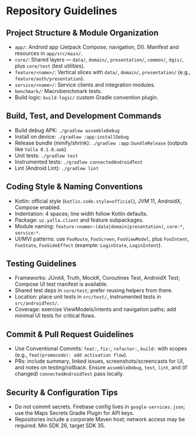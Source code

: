 # Repository Guidelines

## Project Structure & Module Organization
- `app/`: Android app (Jetpack Compose, navigation, DI). Manifest and resources in `app/src/main/`.
- `core/`: Shared layers — `data/`, `domain/`, `presentation/`, `common/`, `dgis/`, plus `core/test` (test utilities).
- `feature/<name>/`: Vertical slices with `data/`, `domain/`, `presentation/` (e.g., `feature/auth/presentation`).
- `service/<name>/`: Service clients and integration modules.
- `benchmark/`: Macrobenchmark tests.
- Build logic: `build-logic/` custom Gradle convention plugin.

## Build, Test, and Development Commands
- Build debug APK: `./gradlew assembleDebug`
- Install on device: `./gradlew :app:installDebug`
- Release bundle (minify/shrink): `./gradlew :app:bundleRelease` (outputs like `Yalla 0.1.0.aab`)
- Unit tests: `./gradlew test`
- Instrumented tests: `./gradlew connectedAndroidTest`
- Lint (Android Lint): `./gradlew lint`

## Coding Style & Naming Conventions
- Kotlin: official style (`kotlin.code.style=official`), JVM 11, AndroidX, Compose enabled.
- Indentation: 4 spaces; line width follow Kotlin defaults.
- Package: `uz.yalla.client` and feature subpackages.
- Module naming: `feature:<name>:(data|domain|presentation)`, `core:*`, `service:*`.
- UI/MVI patterns: use `FooRoute`, `FooScreen`, `FooViewModel`, plus `FooIntent`, `FooState`, `FooSideEffect` (example: `LoginState`, `LoginIntent`).

## Testing Guidelines
- Frameworks: JUnit4, Truth, MockK, Coroutines Test, AndroidX Test; Compose UI test manifest is available.
- Shared test deps in `core/test`; prefer reusing helpers from there.
- Location: place unit tests in `src/test/`, instrumented tests in `src/androidTest/`.
- Coverage: exercise ViewModels/intents and navigation paths; add minimal UI tests for critical flows.

## Commit & Pull Request Guidelines
- Use Conventional Commits: `feat:`, `fix:`, `refactor:`, `build:` with scopes (e.g., `feat(promocode): add activation flow`).
- PRs: include summary, linked issues, screenshots/screencasts for UI, and notes on testing/rollback. Ensure `assembleDebug`, `test`, `lint`, and (if changed) `connectedAndroidTest` pass locally.

## Security & Configuration Tips
- Do not commit secrets. Firebase config lives in `google-services.json`; use the Maps Secrets Gradle Plugin for API keys.
- Repositories include a corporate Maven host; network access may be required. Min SDK 26, target SDK 35.
